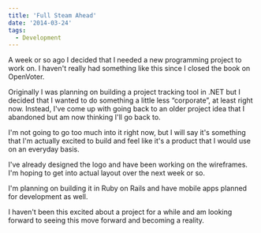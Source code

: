 ```yaml
---
title: 'Full Steam Ahead'
date: '2014-03-24'
tags:
  - Development
---
```


A week or so ago I decided that I needed a new programming project to work on. I haven't really had something like this since I closed the book on OpenVoter.
<!-- excerpt -->

Originally I was planning on building a project tracking tool in .NET but I decided that I wanted to do something a little less “corporate”, at least right now. Instead, I've come up with going back to an older project idea that I abandoned but am now thinking I'll go back to.

I'm not going to go too much into it right now, but I will say it's something that I'm actually excited to build and feel like it's a product that I would use on an everyday basis.

I've already designed the logo and have been working on the wireframes. I'm hoping to get into actual layout over the next week or so.

I'm planning on building it in Ruby on Rails and have mobile apps planned for development as well.

I haven't been this excited about a project for a while and am looking forward to seeing this move forward and becoming a reality.

